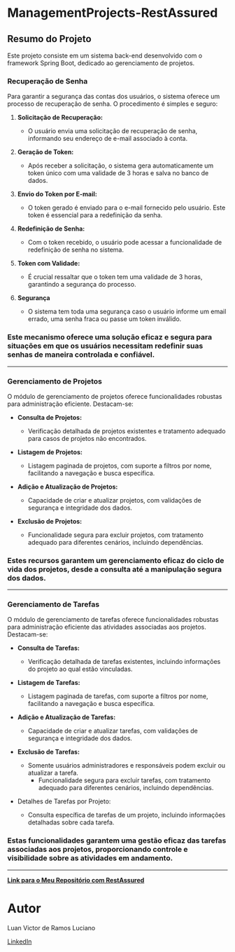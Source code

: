 # ManagementProjects-RestAssured

## Resumo do Projeto

Este projeto consiste em um sistema back-end desenvolvido com o framework Spring Boot, dedicado ao gerenciamento de projetos.

### Recuperação de Senha

Para garantir a segurança das contas dos usuários, o sistema oferece um processo de recuperação de senha. O procedimento é simples e seguro:

1. **Solicitação de Recuperação:**
   - O usuário envia uma solicitação de recuperação de senha, informando seu endereço de e-mail associado à conta.

2. **Geração de Token:**
   - Após receber a solicitação, o sistema gera automaticamente um token único com uma validade de 3 horas e salva no banco de dados.

3. **Envio do Token por E-mail:**
   - O token gerado é enviado para o e-mail fornecido pelo usuário. Este token é essencial para a redefinição da senha.

4. **Redefinição de Senha:**
   - Com o token recebido, o usuário pode acessar a funcionalidade de redefinição de senha no sistema.

5. **Token com Validade:**
   - É crucial ressaltar que o token tem uma validade de 3 horas, garantindo a segurança do processo.

6. **Segurança**
   - O sistema tem toda uma segurança caso o usuário informe um email errado, uma senha fraca ou passe um token inválido.

### Este mecanismo oferece uma solução eficaz e segura para situações em que os usuários necessitam redefinir suas senhas de maneira controlada e confiável.

---

### Gerenciamento de Projetos

O módulo de gerenciamento de projetos oferece funcionalidades robustas para administração eficiente. Destacam-se:

- **Consulta de Projetos:**
  - Verificação detalhada de projetos existentes e tratamento adequado para casos de projetos não encontrados.

- **Listagem de Projetos:**
  - Listagem paginada de projetos, com suporte a filtros por nome, facilitando a navegação e busca específica.

- **Adição e Atualização de Projetos:**
  - Capacidade de criar e atualizar projetos, com validações de segurança e integridade dos dados.

- **Exclusão de Projetos:**
  - Funcionalidade segura para excluir projetos, com tratamento adequado para diferentes cenários, incluindo dependências.

### Estes recursos garantem um gerenciamento eficaz do ciclo de vida dos projetos, desde a consulta até a manipulação segura dos dados.

---

### Gerenciamento de Tarefas

O módulo de gerenciamento de tarefas oferece funcionalidades robustas para administração eficiente das atividades associadas aos projetos. Destacam-se:

- **Consulta de Tarefas:**
  - Verificação detalhada de tarefas existentes, incluindo informações do projeto ao qual estão vinculadas.

- **Listagem de Tarefas:**
  - Listagem paginada de tarefas, com suporte a filtros por nome, facilitando a navegação e busca específica.

- **Adição e Atualização de Tarefas:**
  - Capacidade de criar e atualizar tarefas, com validações de segurança e integridade dos dados.

- **Exclusão de Tarefas:**
  - Somente usuários administradores e responsáveis podem excluir ou atualizar a tarefa.
    - Funcionalidade segura para excluir tarefas, com tratamento adequado para diferentes cenários, incluindo dependências.

- Detalhes de Tarefas por Projeto:
  - Consulta específica de tarefas de um projeto, incluindo informações detalhadas sobre cada tarefa.

### Estas funcionalidades garantem uma gestão eficaz das tarefas associadas aos projetos, proporcionando controle e visibilidade sobre as atividades em andamento.
---

  **[Link para o Meu Repositório com RestAssured](https://github.com/Luann2003/managementProjects-RestAssured)**


# Autor
Luan Victor de Ramos Luciano

[LinkedIn](https://www.linkedin.com/in/luan-luciano-1603b4197/)

